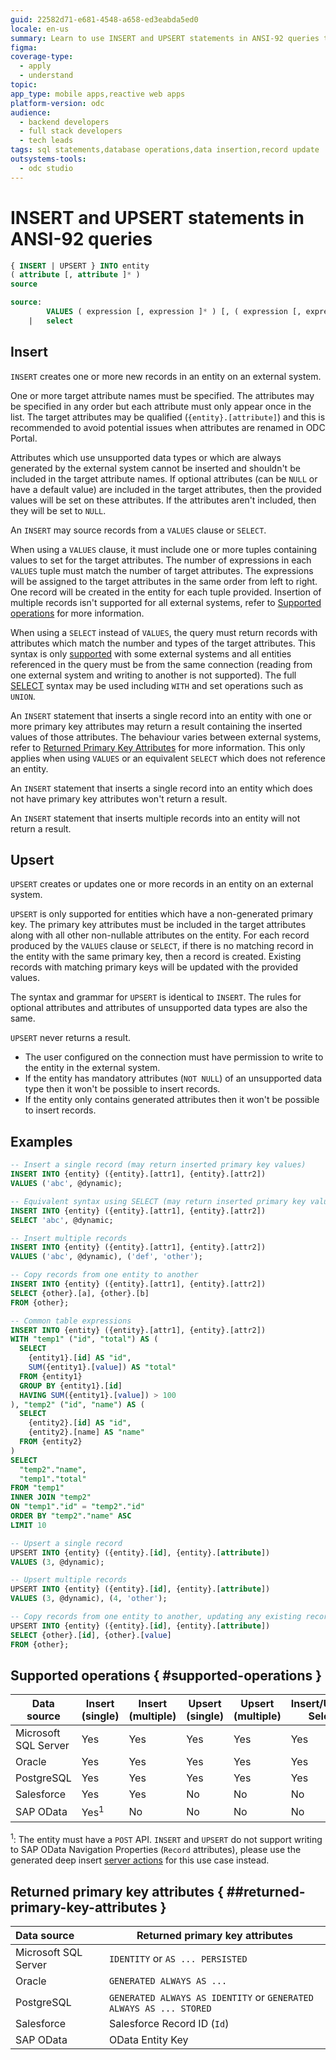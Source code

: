 ```yaml
---
guid: 22582d71-e681-4548-a658-ed3eabda5ed0
locale: en-us
summary: Learn to use INSERT and UPSERT statements in ANSI-92 queries to create or update records on external entities from OutSystems Developer Cloud (ODC).
figma: 
coverage-type:
  - apply
  - understand
topic:
app_type: mobile apps,reactive web apps
platform-version: odc
audience:
  - backend developers
  - full stack developers
  - tech leads
tags: sql statements,database operations,data insertion,record update
outsystems-tools:
  - odc studio
---
```


# INSERT and UPSERT statements in ANSI-92 queries

```sql
{ INSERT | UPSERT } INTO entity
( attribute [, attribute ]* )
source

source:
        VALUES ( expression [, expression ]* ) [, ( expression [, expression ]* ) ]*
    |   select
```

## Insert

`INSERT` creates one or more new records in an entity on an external system.

One or more target attribute names must be specified. The attributes may be specified in any order but each attribute must only appear once in the list. The target attributes may be qualified (`{entity}.[attribute]`) and this is recommended to avoid potential issues when attributes are renamed in ODC Portal.

Attributes which use unsupported data types or which are always generated by the external system cannot be inserted and shouldn't be included in the target attribute names. If optional attributes (can be `NULL` or have a default value) are included in the target attributes, then the provided values will be set on these attributes. If the attributes aren't included, then they will be set to `NULL`.

An `INSERT` may source records from a `VALUES` clause or `SELECT`.

When using a `VALUES` clause, it must include one or more tuples containing values to set for the target attributes. The number of expressions in each `VALUES` tuple must match the number of target attributes. The expressions will be assigned to the target attributes in the same order from left to right. One record will be created in the entity for each tuple provided. Insertion of multiple records isn't supported for all external systems, refer to [Supported operations](#supported-operations) for more information.

When using a `SELECT` instead of `VALUES`, the query must return records with attributes which match the number and types of the target attributes. This syntax is only [supported](#supported-operations) with some external systems and all entities referenced in the query must be from the same connection (reading from one external system and writing to another is not supported). The full [SELECT](ansi-92-select.md) syntax may be used including `WITH` and set operations such as `UNION`.

An `INSERT` statement that inserts a single record into an entity with one or more primary key attributes may return a result containing the inserted values of those attributes. The behaviour varies between external systems, refer to [Returned Primary Key Attributes](#returned-primary-key-attributes) for more information. This only applies when using `VALUES` or an equivalent `SELECT` which does not reference an entity.

An `INSERT` statement that inserts a single record into an entity which does not have primary key attributes won't return a result.

An `INSERT` statement that inserts multiple records into an entity will not return a result.

## Upsert

`UPSERT` creates or updates one or more records in an entity on an external system.

`UPSERT` is only supported for entities which have a non-generated primary key. The primary key attributes must be included in the target attributes along with all other non-nullable attributes on the entity. For each record produced by the `VALUES` clause or `SELECT`, if there is no matching record in the entity with the same primary key, then a record is created. Existing records with matching primary keys will be updated with the provided values.

The syntax and grammar for `UPSERT` is identical to `INSERT`. The rules for optional attributes and attributes of unsupported data types are also the same.

`UPSERT` never returns a result.

<div class="info" markdown="1">

* The user configured on the connection must have permission to write to the entity in the external system.
* If the entity has mandatory attributes (`NOT NULL`) of an unsupported data type then it won't be possible to insert records.
* If the entity only contains generated attributes then it won't be possible to insert records.

</div>

## Examples

```sql
-- Insert a single record (may return inserted primary key values)
INSERT INTO {entity} ({entity}.[attr1], {entity}.[attr2])
VALUES ('abc', @dynamic);

-- Equivalent syntax using SELECT (may return inserted primary key values)
INSERT INTO {entity} ({entity}.[attr1], {entity}.[attr2])
SELECT 'abc', @dynamic;

-- Insert multiple records
INSERT INTO {entity} ({entity}.[attr1], {entity}.[attr2])
VALUES ('abc', @dynamic), ('def', 'other');

-- Copy records from one entity to another
INSERT INTO {entity} ({entity}.[attr1], {entity}.[attr2])
SELECT {other}.[a], {other}.[b]
FROM {other};

-- Common table expressions
INSERT INTO {entity} ({entity}.[attr1], {entity}.[attr2])
WITH "temp1" ("id", "total") AS (
  SELECT
    {entity1}.[id] AS "id",
    SUM({entity1}.[value]) AS "total"
  FROM {entity1}
  GROUP BY {entity1}.[id]
  HAVING SUM({entity1}.[value]) > 100
), "temp2" ("id", "name") AS (
  SELECT
    {entity2}.[id] AS "id",
    {entity2}.[name] AS "name"
  FROM {entity2}
)
SELECT
  "temp2"."name",
  "temp1"."total"
FROM "temp1"
INNER JOIN "temp2"
ON "temp1"."id" = "temp2"."id"
ORDER BY "temp2"."name" ASC
LIMIT 10

-- Upsert a single record
UPSERT INTO {entity} ({entity}.[id], {entity}.[attribute])
VALUES (3, @dynamic);

-- Upsert multiple records
UPSERT INTO {entity} ({entity}.[id], {entity}.[attribute])
VALUES (3, @dynamic), (4, 'other');

-- Copy records from one entity to another, updating any existing records
UPSERT INTO {entity} ({entity}.[id], {entity}.[attribute])
SELECT {other}.[id], {other}.[value]
FROM {other};
```

## Supported operations { #supported-operations }

| Data source          | Insert (single) | Insert (multiple) | Upsert (single) | Upsert (multiple) | Insert/Upsert Select |
|----------------------|-----------------|-------------------|-----------------|-------------------|----------------------|
| Microsoft SQL Server | Yes             | Yes               | Yes             | Yes               | Yes                  |
| Oracle               | Yes             | Yes               | Yes             | Yes               | Yes                  |
| PostgreSQL           | Yes             | Yes               | Yes             | Yes               | Yes                  |
| Salesforce           | Yes             | Yes               | No              | No                | No                   |
| SAP OData            | Yes<sup>1</sup> | No                | No              | No                | No                   |

<sup>1</sup>: The entity must have a `POST` API. `INSERT` and `UPSERT` do not support writing to SAP OData Navigation Properties (`Record` attributes), please use the generated deep insert [server actions](../../../../integration-with-systems/external-databases/sap-odata.md) for this use case instead.

## Returned primary key attributes { ##returned-primary-key-attributes }

| Data source          | Returned primary key attributes                                    |
|:---------------------|--------------------------------------------------------------------|
| Microsoft SQL Server | `IDENTITY` or `AS ... PERSISTED`                                   |
| Oracle               | `GENERATED ALWAYS AS ...`                                          |
| PostgreSQL           | `GENERATED ALWAYS AS IDENTITY` or `GENERATED ALWAYS AS ... STORED` |
| Salesforce           | Salesforce Record ID (`Id`)                                        |
| SAP OData            | OData Entity Key                                                   |
